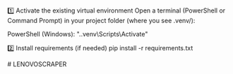 1️⃣ Activate the existing virtual environment
   Open a terminal (PowerShell or Command Prompt) in your project folder (where you see .venv/):

  PowerShell (Windows):
              ".\.venv\Scripts\Activate"

2️⃣ Install requirements (if needed)
    pip install -r requirements.txt

              
#   L E N O V O S C R A P E R  
 